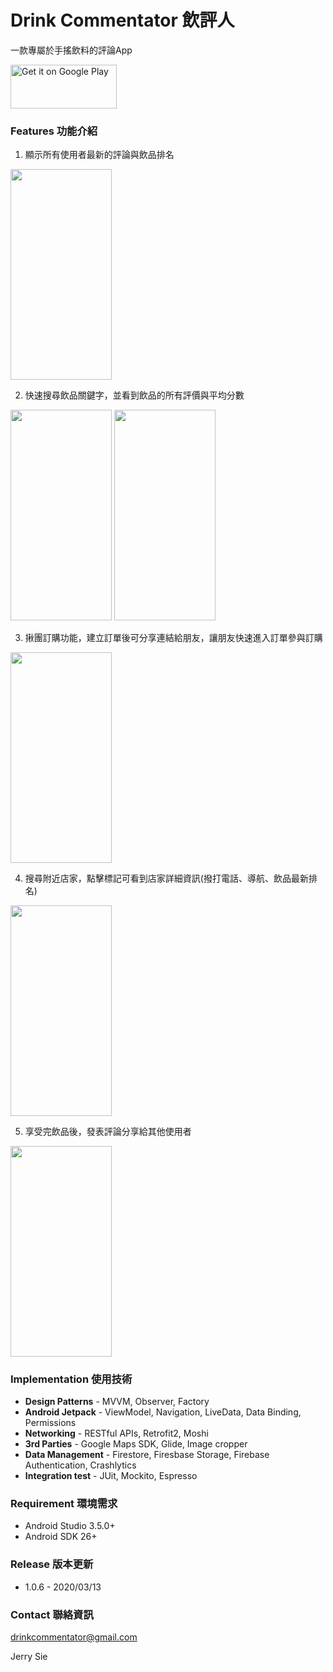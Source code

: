 # Drink Commentator 飲評人

一款專屬於手搖飲料的評論App  
  
<a href='https://play.google.com/store/apps/details?id=app.jerry.drink'><img alt='Get it on Google Play' 
src='https://play.google.com/intl/en_us/badges/static/images/badges/en_badge_web_generic.png' height="70" width="170"/></a>

### Features 功能介紹
1. 顯示所有使用者最新的評論與飲品排名  
  
<img height="336.9" width="162" 
src='https://firebasestorage.googleapis.com/v0/b/drink-41990.appspot.com/o/drinkImage%2FScreenshot_1583947881.png?alt=media&token=a07dbfbb-77a0-46fb-acdc-5c84851b9531'/>
  
2. 快速搜尋飲品關鍵字，並看到飲品的所有評價與平均分數
   
 <img height="336.9" width="162" 
src='https://firebasestorage.googleapis.com/v0/b/drink-41990.appspot.com/o/drinkImage%2FScreenshot_1583948658.png?alt=media&token=eb4bfbbe-1719-47f0-992f-ca5a4fa3df88'/>
 <img height="336.9" width="162" 
src='https://firebasestorage.googleapis.com/v0/b/drink-41990.appspot.com/o/drinkImage%2FScreenshot_1583948328.png?alt=media&token=b6f17159-c11f-4fd9-91a0-6b745e530a20'/>
  
3. 揪團訂購功能，建立訂單後可分享連結給朋友，讓朋友快速進入訂單參與訂購
  
<img height="336.9" width="162" 
src='https://firebasestorage.googleapis.com/v0/b/drink-41990.appspot.com/o/drinkImage%2FScreenshot_1583948271.png?alt=media&token=55b9f4dc-6990-4a3e-b260-4e1bc87d6f1b'/>

4. 搜尋附近店家，點擊標記可看到店家詳細資訊(撥打電話、導航、飲品最新排名)

<img height="336.9" width="162" 
src='https://firebasestorage.googleapis.com/v0/b/drink-41990.appspot.com/o/drinkImage%2FScreenshot_1583947899.png?alt=media&token=185c6e0a-4be4-4848-b66f-a313477d7577'/>

5. 享受完飲品後，發表評論分享給其他使用者

<img height="336.9" width="162" 
src='https://firebasestorage.googleapis.com/v0/b/drink-41990.appspot.com/o/drinkImage%2FScreenshot_1583977591.png?alt=media&token=516ae883-326f-4900-8de3-5c82d2ca3964'/>

### Implementation 使用技術
* **Design Patterns** - MVVM, Observer, Factory
* **Android Jetpack** - ViewModel, Navigation, LiveData, Data Binding, Permissions
* **Networking** - RESTful APIs, Retrofit2, Moshi
* **3rd Parties** - Google Maps SDK, Glide, Image cropper
* **Data Management** - Firestore, Firesbase Storage, Firebase Authentication, Crashlytics
* **Integration test** - JUit, Mockito, Espresso

### Requirement 環境需求
* Android Studio 3.5.0+
* Android SDK 26+

### Release 版本更新  
* 1.0.6 - 2020/03/13

### Contact 聯絡資訊
drinkcommentator@gmail.com  
  
Jerry Sie
